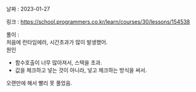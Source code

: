 날짜 : 2023-01-27  
  
링크 : https://school.programmers.co.kr/learn/courses/30/lessons/154538  
  
풀이 :  
처음에 런타임에러, 시간초과가 많이 발생했어.  
원인
- 함수호출이 너무 많아져서, 스택을 초과.
- 값을 체크하고 넣는 것이 아니라, 넣고 체크하는 방식을 써서.
  
오랜만에 해서 빨리 못 풀었음.
